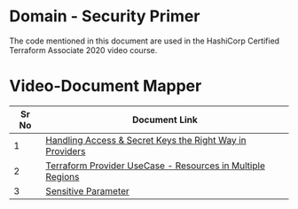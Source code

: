 # Domain  - Security Primer

The code mentioned in this document are used in the HashiCorp Certified Terraform Associate 2020 video course.


# Video-Document Mapper

| Sr No | Document Link |
| ------ | ------ |
| 1 | [Handling Access & Secret Keys the Right Way in Providers][PlDa] |
| 2 | [Terraform Provider UseCase - Resources in Multiple Regions][PlDb] |
| 3 | [Sensitive Parameter][PlDc] |




   [PlDa]: <https://github.com/zealvora/terraform-beginner-to-advanced-resource/blob/master/Section%206%20-%20Security%20Primer/credentials.md>
   [PlDb]: <https://github.com/zealvora/terraform-beginner-to-advanced-resource/blob/master/Section%206%20-%20Security%20Primer/multiple-providers.md>
   [PlDc]: <https://github.com/zealvora/terraform-beginner-to-advanced-resource/blob/master/Section%206%20-%20Security%20Primer/sensitive.tf>

